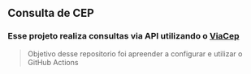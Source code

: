 ## Consulta de CEP

### Esse projeto realiza consultas via API utilizando o [ViaCep](https://viacep.com.br/)


> Objetivo desse repositorio foi apreender a configurar e utilizar o GitHub Actions


